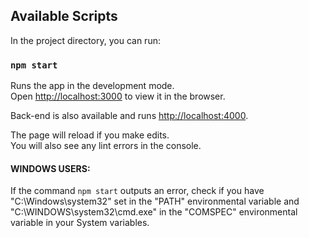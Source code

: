 ## Available Scripts

In the project directory, you can run:

### `npm start`

Runs the app in the development mode.<br>
Open [http://localhost:3000](http://localhost:3000) to view it in the browser.

Back-end is also available and runs [http://localhost:4000](http://localhost:4000).

The page will reload if you make edits.<br>
You will also see any lint errors in the console.

#### WINDOWS USERS:

If the command `npm start` outputs an error, check if you have "C:\Windows\system32" set in the "PATH" environmental variable and "C:\WINDOWS\system32\cmd.exe" in the "COMSPEC" environmental variable in your System variables.



